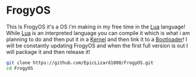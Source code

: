 # FrogyOS
This Is FrogyOS it's a OS i'm making in my free time in the <a href="https://www.lua.org/home.html">Lua</a> language! While <a href="https://www.lua.org/home.html">Lua</a> is an interpreted language you can compile it which is what i am planning to do and then put it in a <a href="https://en.wikipedia.org/wiki/Kernel_(operating_system)">Kernel</a> and then link it to a <a href="https://en.wikipedia.org/wiki/Bootloader">Bootloader</a>! I will be constantly updating FrogyOS and when the first full version is out I will package it and then release it!
   ```bash
   git clone https://github.com/EpicLizard1000/FrogyOS.git
   cd FrogyOS



